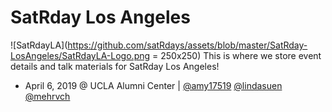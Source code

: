 # SatRday Los Angeles
![SatRdayLA](https://github.com/satRdays/assets/blob/master/SatRday-LosAngeles/SatRdayLA-Logo.png = 250x250)
This is where we store event details and talk materials for SatRday Los Angeles!

* April 6, 2019 @ UCLA Alumni Center | [@amy17519](https://github.com/amy17519) [@lindasuen](https://github.com/lindasuen) [@mehrvch](https://github.com/mehrvch)
